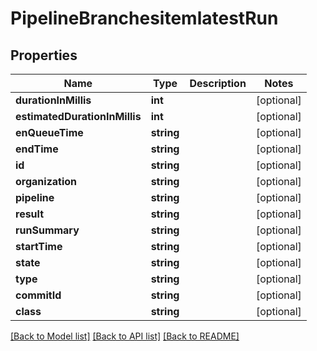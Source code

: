 # PipelineBranchesitemlatestRun

## Properties
Name | Type | Description | Notes
------------ | ------------- | ------------- | -------------
**durationInMillis** | **int** |  | [optional] 
**estimatedDurationInMillis** | **int** |  | [optional] 
**enQueueTime** | **string** |  | [optional] 
**endTime** | **string** |  | [optional] 
**id** | **string** |  | [optional] 
**organization** | **string** |  | [optional] 
**pipeline** | **string** |  | [optional] 
**result** | **string** |  | [optional] 
**runSummary** | **string** |  | [optional] 
**startTime** | **string** |  | [optional] 
**state** | **string** |  | [optional] 
**type** | **string** |  | [optional] 
**commitId** | **string** |  | [optional] 
**class** | **string** |  | [optional] 

[[Back to Model list]](../README.md#documentation-for-models) [[Back to API list]](../README.md#documentation-for-api-endpoints) [[Back to README]](../README.md)


